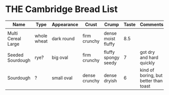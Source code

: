 # THE Cambridge Bread List

| Name               | Type        | Appearance | Crust         | Crump               | Taste | Comments                              | Store                                                   | Price   | Date       | Tester(s) | Pictures                                                    |
|--------------------|-------------|------------|---------------|---------------------|-------|---------------------------------------|---------------------------------------------------------|---------|------------|-----------|-------------------------------------------------------------|
| Multi Cereal Large | whole wheat | dark round | firm crunchy  | dense moist fluffy  | 8.5   |                                       | [Maison Clement](https://goo.gl/maps/v6EYDUFxMnsong6w8) | £5      | 2023-03-01 | Felix     | ![Multi Cereal Maison Clement](imgs/Multi-Cereal-Large.png) |
| Seeded Sourdough   | rye?        | big oval   | firm crunchy  | fluffy spongy seedy | 7     | got dry and hard quickly              | [Gail's](https://goo.gl/maps/X2kWVeMCyDNnotKG8)         | ~£6 (?) | 2023-03-08 | Paula     | ![Seeded Sourdough Gails](imgs/SeededSourdoughGails.png)    |
| Sourdough          | ?           | small oval | dense crunchy | dense dryish        | 6     | kind of boring, but better than toast | [Balzanos](https://goo.gl/maps/gBURubj2G51Kia8L9)       | £2.99   | 2023-03-25 | Paula     | ![Sourdough Balzanos](imgs/SourdoughBalzanos.png)           |